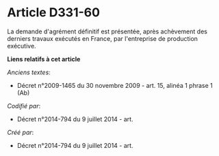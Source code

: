 # Article D331-60

La demande d'agrément définitif est présentée, après achèvement des derniers travaux exécutés en France, par l'entreprise de
production exécutive.

**Liens relatifs à cet article**

_Anciens textes_:

  - Décret n°2009-1465 du 30 novembre 2009 - art. 15, alinéa 1 phrase 1 (Ab)

_Codifié par_:

  - Décret n°2014-794 du 9 juillet 2014 - art.

_Créé par_:

  - Décret n°2014-794 du 9 juillet 2014 - art.
